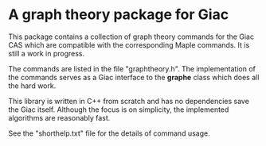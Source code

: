 # A graph theory package for Giac

This package contains a collection of graph theory commands for the Giac CAS which are compatible with the corresponding Maple commands. It is still a work in progress.

The commands are listed in the file "graphtheory.h". The implementation of the commands serves as a Giac interface to the **graphe** class which does all the hard work.

This library is written in C++ from scratch and has no dependencies save the Giac itself. Although the focus is on simplicity, the implemented algorithms are reasonably fast.

See the "shorthelp.txt" file for the details of command usage.
